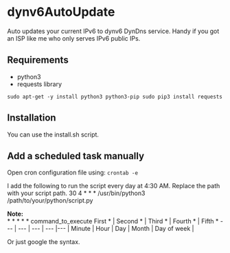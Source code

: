 # dynv6AutoUpdate
Auto updates your current IPv6 to dynv6 DynDns service. Handy if you got an ISP like me who only serves IPv6 public IPs.

## Requirements
- python3
- requests library

``
sudo apt-get -y install python3 python3-pip
sudo pip3 install requests
``

## Installation
You can use the install.sh script.


## Add a scheduled task manually
Open cron configuration file using:
`crontab -e`

I add the following to run the script every day at 4:30 AM.
Replace the path with your script path.
30 4 * * * /usr/bin/python3 /path/to/your/python/script.py

**Note:**\
\* \* \* \* \* command_to_execute
First * | Second * | Third * | Fourth * | Fifth *
--- | --- | --- | --- |--- 
| Minute | Hour | Day | Month | Day of week |



Or just google the syntax.
